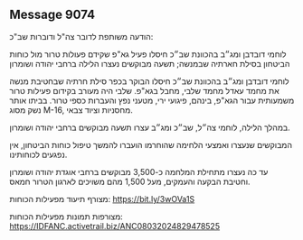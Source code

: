## Message 9074

הודעה משותפת לדובר צה"ל ודוברות שב"כ:

לוחמי דובדבן ומג״ב בהכוונת שב״כ חיסלו פעיל גא"פ שקידם פעולות טרור מול כוחות הביטחון בסילת חארתיה שבמנשה; תשעה מבוקשים נעצרו הלילה ברחבי יהודה ושומרון

לוחמי דובדבן ומג״ב בהכוונת שב״כ חיסלו הבוקר בכפר סילת חרתיה שבחטיבת מנשה את מחמד עאדל מחמד שלבי, מחבל בגא"פ.
שלבי היה מעורב בקידום פעילות טרור משמעותית עבור הגא"פ, בינהם, פיגועי ירי, מטעני נפץ והעברות כספי טרור. 
בביתו אותר נשק מסוג M-16, מחסניות וציוד צבאי.

במהלך הלילה, לוחמי צה״ל, שב״כ ומג״ב עצרו תשעה מבוקשים ברחבי יהודה ושומרון.

המבוקשים שנעצרו ואמצעי הלחימה שהוחרמו הועברו להמשך טיפול כוחות הביטחון, אין נפגעים לכוחותינו.

עד כה נעצרו מתחילת המלחמה כ-3,500 מבוקשים ברחבי אוגדת יהודה ושומרון וחטיבת הבקעה והעמקים, מעל 1,500 מהם משויכים לארגון הטרור חמאס.

מצורף תיעוד מפעילות הכוחות: https://bit.ly/3wOVa1S

מצורפות תמונות מפעילות הכוחות: https://IDFANC.activetrail.biz/ANC08032024829478525

